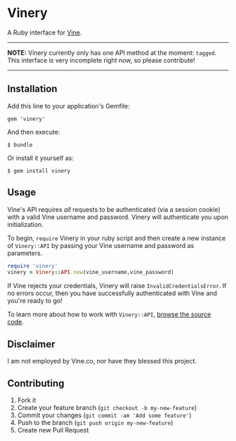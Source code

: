 # Vinery

A Ruby interface for [Vine](http://vine.co).

***

**NOTE:** Vinery currently only has one API method at the moment: `tagged`. This interface is very incomplete right now, so please contribute!

***

## Installation

Add this line to your application's Gemfile:

    gem 'vinery'

And then execute:

    $ bundle

Or install it yourself as:

    $ gem install vinery

## Usage

Vine's API requires _all_ requests to be authenticated (via a session cookie) with a valid Vine username and password. Vinery will authenticate you upon initialization.

To begin, `require` Vinery in your ruby script and then create a new instance of `Vinery::API` by passing your Vine username and password as parameters.

```ruby
require 'vinery'
vinery = Vinery::API.new(vine_username,vine_password)
```

If Vine rejects your credentials, Vinery will raise `InvalidCredentialsError`. If no errors occur, then you have successfully authenticated with Vine and you're ready to go!

To learn more about how to work with `Vinery::API`, [browse the source code](lib/vinery/api.rb).

## Disclaimer

I am not employed by Vine.co, nor have they blessed this project.

## Contributing

1. Fork it
2. Create your feature branch (`git checkout -b my-new-feature`)
3. Commit your changes (`git commit -am 'Add some feature'`)
4. Push to the branch (`git push origin my-new-feature`)
5. Create new Pull Request
